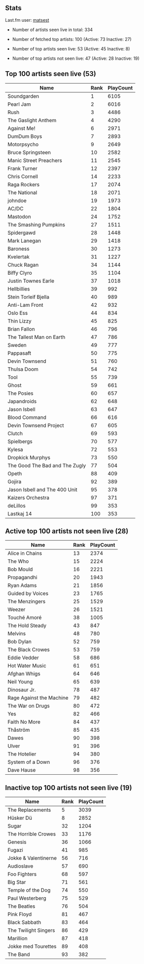 ## Stats 


Last.fm user: [matsest](https://www.last.fm/user/matsest)

- Number of artists seen live in total: 334

- Number of fetched top artists: 100 (Active: 73 Inactive: 27)

- Number of top artists seen live: 53 (Active: 45 Inactive: 8)

- Number of top artists not seen live: 47 (Active: 28 Inactive: 19)

## Top 100 artists seen live (53)

Name                           | Rank | PlayCount
------------------------------ | ---- | ---------
Soundgarden                    | 1    | 6105     
Pearl Jam                      | 2    | 6016     
Rush                           | 3    | 4486     
The Gaslight Anthem            | 4    | 4290     
Against Me!                    | 6    | 2971     
DumDum Boys                    | 7    | 2893     
Motorpsycho                    | 9    | 2649     
Bruce Springsteen              | 10   | 2582     
Manic Street Preachers         | 11   | 2545     
Frank Turner                   | 12   | 2397     
Chris Cornell                  | 14   | 2233     
Raga Rockers                   | 17   | 2074     
The National                   | 18   | 2071     
johndoe                        | 19   | 1973     
AC/DC                          | 22   | 1804     
Mastodon                       | 24   | 1752     
The Smashing Pumpkins          | 27   | 1511     
Spidergawd                     | 28   | 1448     
Mark Lanegan                   | 29   | 1418     
Baroness                       | 30   | 1273     
Kvelertak                      | 31   | 1227     
Chuck Ragan                    | 34   | 1144     
Biffy Clyro                    | 35   | 1104     
Justin Townes Earle            | 37   | 1018     
Hellbillies                    | 39   | 992      
Stein Torleif Bjella           | 40   | 989      
Anti-Lam Front                 | 42   | 932      
Oslo Ess                       | 44   | 834      
Thin Lizzy                     | 45   | 825      
Brian Fallon                   | 46   | 796      
The Tallest Man on Earth       | 47   | 786      
Sweden                         | 49   | 777      
Pappasaft                      | 50   | 775      
Devin Townsend                 | 51   | 760      
Thulsa Doom                    | 54   | 742      
Tool                           | 55   | 739      
Ghost                          | 59   | 661      
The Posies                     | 60   | 657      
Japandroids                    | 62   | 648      
Jason Isbell                   | 63   | 647      
Blood Command                  | 66   | 616      
Devin Townsend Project         | 67   | 605      
Clutch                         | 69   | 593      
Spielbergs                     | 70   | 577      
Kylesa                         | 72   | 553      
Dropkick Murphys               | 73   | 550      
The Good The Bad and The Zugly | 77   | 504      
Opeth                          | 88   | 409      
Gojira                         | 92   | 389      
Jason Isbell and The 400 Unit  | 95   | 378      
Kaizers Orchestra              | 97   | 371      
deLillos                       | 99   | 353      
Lastkaj 14                     | 100  | 353      

## Active top 100 artists not seen live (28)

Name                     | Rank | PlayCount
------------------------ | ---- | ---------
Alice in Chains          | 13   | 2374     
The Who                  | 15   | 2224     
Bob Mould                | 16   | 2221     
Propagandhi              | 20   | 1943     
Ryan Adams               | 21   | 1856     
Guided by Voices         | 23   | 1765     
The Menzingers           | 25   | 1529     
Weezer                   | 26   | 1521     
Touché Amoré             | 38   | 1005     
The Hold Steady          | 43   | 847      
Melvins                  | 48   | 780      
Bob Dylan                | 52   | 759      
The Black Crowes         | 53   | 759      
Eddie Vedder             | 58   | 686      
Hot Water Music          | 61   | 651      
Afghan Whigs             | 64   | 646      
Neil Young               | 65   | 639      
Dinosaur Jr.             | 78   | 487      
Rage Against the Machine | 79   | 482      
The War on Drugs         | 80   | 472      
Yes                      | 82   | 466      
Faith No More            | 84   | 437      
Thåström                 | 85   | 435      
Dawes                    | 90   | 398      
Ulver                    | 91   | 396      
The Hotelier             | 94   | 380      
System of a Down         | 96   | 376      
Dave Hause               | 98   | 356      

## Inactive top 100 artists not seen live (19)

Name                 | Rank | PlayCount
-------------------- | ---- | ---------
The Replacements     | 5    | 3039     
Hüsker Dü            | 8    | 2852     
Sugar                | 32   | 1204     
The Horrible Crowes  | 33   | 1176     
Genesis              | 36   | 1066     
Fugazi               | 41   | 985      
Jokke & Valentinerne | 56   | 716      
Audioslave           | 57   | 690      
Foo Fighters         | 68   | 597      
Big Star             | 71   | 561      
Temple of the Dog    | 74   | 550      
Paul Westerberg      | 75   | 529      
The Beatles          | 76   | 504      
Pink Floyd           | 81   | 467      
Black Sabbath        | 83   | 464      
The Twilight Singers | 86   | 429      
Marillion            | 87   | 418      
Jokke med Tourettes  | 89   | 408      
The Band             | 93   | 382      
